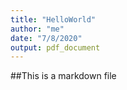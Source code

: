 ```yaml
---
title: "HelloWorld"
author: "me"
date: "7/8/2020"
output: pdf_document
---
```


##This is a markdown file

